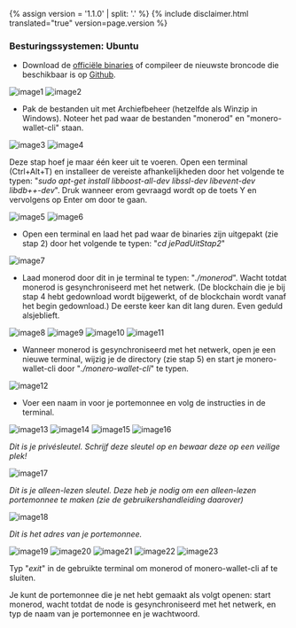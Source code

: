 {% assign version = '1.1.0' | split: '.' %}
{% include disclaimer.html translated="true" version=page.version %}
### Besturingssystemen:  Ubuntu

- Download de [officiële binaries](https://getmonero.org/downloads/) of compileer de nieuwste broncode die beschikbaar is op [Github](https://github.com/monero-project/bitmonero).

![image1](https://github.com/luuul/monero-site/blob/master/knowledge-base/user-guides/png/create_wallet/1.png)
![image2](https://github.com/luuul/monero-site/blob/master/knowledge-base/user-guides/png/create_wallet/2.png)

- Pak de bestanden uit met Archiefbeheer (hetzelfde als Winzip in Windows). Noteer het pad waar de bestanden "monerod" en "monero-wallet-cli" staan.

![image3](https://github.com/luuul/monero-site/blob/master/knowledge-base/user-guides/png/create_wallet/3.png)
![image4](https://github.com/luuul/monero-site/blob/master/knowledge-base/user-guides/png/create_wallet/4.png)

Deze stap hoef je maar één keer uit te voeren. Open een terminal (Ctrl+Alt+T) en installeer de vereiste afhankelijkheden door het volgende te typen: "*sudo apt-get install libboost-all-dev libssl-dev libevent-dev libdb++-dev*". Druk wanneer erom gevraagd wordt op de toets Y en vervolgens op Enter om door te gaan.

![image5](https://github.com/luuul/monero-site/blob/master/knowledge-base/user-guides/png/create_wallet/5.png)
![image6](https://github.com/luuul/monero-site/blob/master/knowledge-base/user-guides/png/create_wallet/6.png)

- Open een terminal en laad het pad waar de binaries zijn uitgepakt (zie stap 2) door het volgende te typen: "*cd jePadUitStap2*"

![image7](https://github.com/luuul/monero-site/blob/master/knowledge-base/user-guides/png/create_wallet/7.png)

- Laad monerod door dit in je terminal te typen: "*./monerod*". Wacht totdat monerod is gesynchroniseerd met het netwerk. (De blockchain die je bij stap 4 hebt gedownload wordt bijgewerkt, of de blockchain wordt vanaf het begin gedownload.) De eerste keer kan dit lang duren. Even geduld alsjeblieft.

![image8](https://github.com/luuul/monero-site/blob/master/knowledge-base/user-guides/png/create_wallet/8.png)
![image9](https://github.com/luuul/monero-site/blob/master/knowledge-base/user-guides/png/create_wallet/9.png)
![image10](https://github.com/luuul/monero-site/blob/master/knowledge-base/user-guides/png/create_wallet/10.png)
![image11](https://github.com/luuul/monero-site/blob/master/knowledge-base/user-guides/png/create_wallet/11.png)

- Wanneer monerod is gesynchroniseerd met het netwerk, open je een nieuwe terminal, wijzig je de directory (zie stap 5) en start je monero-wallet-cli door "*./monero-wallet-cli*" te typen.

![image12](https://github.com/luuul/monero-site/blob/master/knowledge-base/user-guides/png/create_wallet/12.png)

- Voer een naam in voor je portemonnee en volg de instructies in de terminal.

![image13](https://github.com/luuul/monero-site/blob/master/knowledge-base/user-guides/png/create_wallet/13.png)
![image14](https://github.com/luuul/monero-site/blob/master/knowledge-base/user-guides/png/create_wallet/14.png)
![image15](https://github.com/luuul/monero-site/blob/master/knowledge-base/user-guides/png/create_wallet/15.png)
![image16](https://github.com/luuul/monero-site/blob/master/knowledge-base/user-guides/png/create_wallet/16.png)

*Dit is je privésleutel. Schrijf deze sleutel op en bewaar deze op een veilige plek!*

![image17](https://github.com/luuul/monero-site/blob/master/knowledge-base/user-guides/png/create_wallet/17.png)

*Dit is je alleen-lezen sleutel. Deze heb je nodig om een alleen-lezen portemonnee te maken (zie de gebruikershandleiding daarover)*

![image18](https://github.com/luuul/monero-site/blob/master/knowledge-base/user-guides/png/create_wallet/18.png)

*Dit is het adres van je portemonnee.*

![image19](https://github.com/luuul/monero-site/blob/master/knowledge-base/user-guides/png/create_wallet/19.png)
![image20](https://github.com/luuul/monero-site/blob/master/knowledge-base/user-guides/png/create_wallet/20.png)
![image21](https://github.com/luuul/monero-site/blob/master/knowledge-base/user-guides/png/create_wallet/21.png)
![image22](https://github.com/luuul/monero-site/blob/master/knowledge-base/user-guides/png/create_wallet/22.png)
![image23](https://github.com/luuul/monero-site/blob/master/knowledge-base/user-guides/png/create_wallet/23.png)

Typ "*exit*" in de gebruikte terminal om monerod of monero-wallet-cli af te sluiten.

Je kunt de portemonnee die je net hebt gemaakt als volgt openen: start monerod, wacht totdat de node is gesynchroniseerd met het netwerk, en typ de naam van je portemonnee en je wachtwoord.


